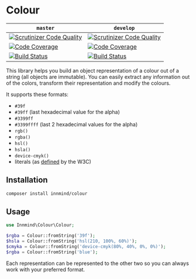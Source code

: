 # Colour

| `master` | `develop` |
|----------|-----------|
| [![Scrutinizer Code Quality](https://scrutinizer-ci.com/g/Innmind/Colour/badges/quality-score.png?b=master)](https://scrutinizer-ci.com/g/Innmind/Colour/?branch=master) | [![Scrutinizer Code Quality](https://scrutinizer-ci.com/g/Innmind/Colour/badges/quality-score.png?b=develop)](https://scrutinizer-ci.com/g/Innmind/Colour/?branch=develop) |
| [![Code Coverage](https://scrutinizer-ci.com/g/Innmind/Colour/badges/coverage.png?b=master)](https://scrutinizer-ci.com/g/Innmind/Colour/?branch=master) | [![Code Coverage](https://scrutinizer-ci.com/g/Innmind/Colour/badges/coverage.png?b=develop)](https://scrutinizer-ci.com/g/Innmind/Colour/?branch=develop) |
| [![Build Status](https://scrutinizer-ci.com/g/Innmind/Colour/badges/build.png?b=master)](https://scrutinizer-ci.com/g/Innmind/Colour/build-status/master) | [![Build Status](https://scrutinizer-ci.com/g/Innmind/Colour/badges/build.png?b=develop)](https://scrutinizer-ci.com/g/Innmind/Colour/build-status/develop) |

This library helps you build an object representation of a colour out of a string (all objects are immutable). You can easily extract any information out of the colors, transform their representation and modify the colours.

It supports these formats:

* `#39f`
* `#39ff` (last hexadecimal value for the alpha)
* `#3399ff`
* `#3399ffff` (last 2 hexadecimal values for the alpha)
* `rgb()`
* `rgba()`
* `hsl()`
* `hsla()`
* `device-cmyk()`
* literals (as [defined](http://www.w3schools.com/colors/colors_names.asp) by the W3C)

## Installation

```sh
composer install innmind/colour
```

## Usage

```php
use Innmind\Colour\Colour;

$rgba = Colour::fromString('39f');
$hsla = Colour::fromString('hsl(210, 100%, 60%)');
$cmyka = Colour::fromString('device-cmyk(80%, 40%, 0%, 0%)');
$rgba = Colour::fromString('blue');
```

Each representation can be represented to the other two so you can always work with your preferred format.
